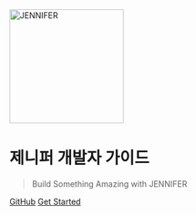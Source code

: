 <!-- _coverpage.md -->

<img src="/assets/logo.svg" alt="JENNIFER" width="200"/>

# 제니퍼 개발자 가이드

> Build Something Amazing with JENNIFER

[GitHub](https://github.com/jennifersoft)
[Get Started](#development-guide-overview)

